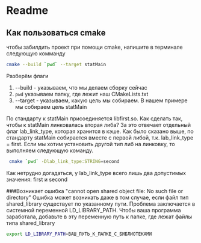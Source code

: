 # Readme

## Как пользоваться cmake

чтобы забилдить проект при помощи cmake, напишите в терминале следующую комманду

```bash
cmake --build `pwd` --target statMain
```
Разберём флаги
1. --build - указываем, что мы делаем сборку сейчас
2. `pwd` указываем папку, где лежит наш CMakeLists.txt
3. --target - указываем, какую цель мы собираем. В нашем примере мы собираем цель statMain

По стандарту к statMain присоединяется libfirst.so. Как сделать так, чтобы к statMain линковалась вторая либа?
За это отвечает отдельный флаг lab_link_type, которая хранится в кэше. Как было сказано выше, по стандарту statMain собирается 
вместе с первой либой, т.к. lab_link_type = first. Если мы хотим установить другой тип либ на линковку, то выполняем следующую команду.

```bash
 cmake `pwd` -Dlab_link_type:STRING=second
```

Как нетрудно догадаться, у lab_link_type всего лишь два допустимых значения: first и second

###Возникает ошибка "cannot open shared object file: No such file or directory"
Ошибка может возникать даже в том случае, если файл тип shared_library существует по указанному пути. Проблема заключается в
системной переменной LD_LIBRARY_PATH. Чтобы ваша программа заработала, добавьте в эту переменную путь к папке, где лежат файлы
типа shared_library
```bash
export LD_LIBRARY_PATH=ВАШ_ПУТЬ_К_ПАПКЕ_С_БИБЛИОТЕКАМИ
```


